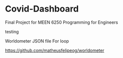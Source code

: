 # Covid-Dashboard
Final Project for MEEN 6250 Programming for Engineers

testing 


Worldometer
    JSON file
        For loop

https://github.com/matheusfelipeog/worldometer
